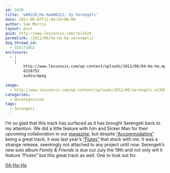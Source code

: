 ```yaml
---
id: 2429
title: '&#8220;Ha-Ha&#8221; by Serengeti'
date: 2011-06-07T11:44:52+00:00
author: Sam Morris
layout: post
guid: http://www.lessonsix.com/?p=2429
permalink: /2011/06/ha-ha-by-serengeti/
dsq_thread_id:
  - 325171452
enclosure:
  - |
    |
        http://www.lessonsix.com/wp-content/uploads/2011/06/04-Ha-Ha.mp3
        6228752
        audio/mpeg
        
image:
  - http://www.lessonsix.com/wp-content/uploads/2011/06/serengeti-e1306932972164.jpg
categories:
  - Uncategorized
tags:
  - Serengeti
---
```

I&#8217;m so glad that this track has surfaced as it has brought Serengeti back to my attention. We did a little feature with him and Sicker Man for their upcoming collaboration in our [magazine](http://www.lessonsix.com/2011/05/lesson-six-issue-one-now-available/), but despite [&#8220;Accommodating&#8221;](http://www.lessonsix.com/2011/03/accommodating-by-sicker-man-feat-serengeti/) being a great track, it was last year&#8217;s [&#8220;Flutes&#8221;](http://www.lessonsix.com/2010/10/flutes-by-serengeti/) that stuck with me. It was a strange release, seemingly not attached to any project until now. Serengeti&#8217;s new solo album _Family & Friends_ is due out July the 19th and not only will it feature &#8220;Flutes&#8221; but this great track as well. One to look out for.

[04-Ha-Ha](http://www.lessonsix.com/wp-content/uploads/2011/06/04-Ha-Ha.mp3)